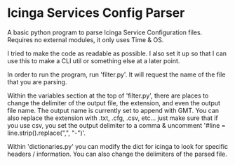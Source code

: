 # Icinga Services Config Parser

A basic python program to parse Icinga Service Configuration files. Requires no external modules, it only uses Time & OS.

I tried to make the code as readable as possible. I also set it up so that I can use this to make a CLI util or something else at a later point.

In order to run the program, run 'filter.py'. It will request the name of the file that you are parsing.

Within the variables section at the top of 'filter.py', there are places to change the delimiter of the output file, the extension, and even the output file name.
The output name is currently set to append with GMT. You can also replace the extension with .txt, .cfg, .csv, etc... just make sure that if you use csv, you set the output delimiter to a comma &
uncomment '#line = line.strip().replace(",", "-")'.

Within 'dictionaries.py' you can modify the dict for icinga to look for specific headers / information. You can also change the delimiters of the parsed file.
